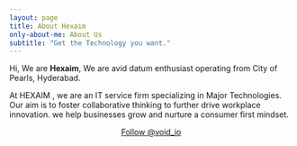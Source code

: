 ```yaml
---
layout: page
title: About Hexaim
only-about-me: About Us
subtitle: "Get the Technology you want."
---
```


<div id="aboutme-section">

<p class="about-text">
<span class="fa fa-briefcase about-icon"></span>
  Hi, We are <strong>Hexaim</strong>, We are avid datum enthusiast operating from City of Pearls, Hyderabad.
</p>

<p class="about-text">
<span class="fa fa-code about-icon"></span>
At HEXAIM , we are an IT service firm specializing in Major Technologies. Our aim is to foster collaborative thinking to further drive workplace innovation. we help businesses grow and nurture a consumer first mindset.
</p>


<center>
	<a href="https://twitter.com/void_io" class="twitter-follow-button" data-size="large" data-show-count="false">Follow @void_io</a>
	<script async src="//platform.twitter.com/widgets.js" charset="utf-8"></script>
</center>
